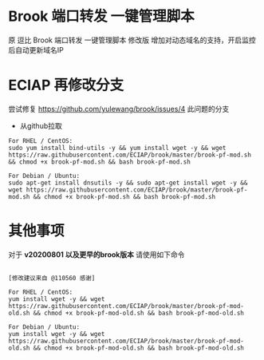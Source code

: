 # Brook 端口转发 一键管理脚本
原 逗比 Brook 端口转发 一键管理脚本 修改版
增加对动态域名的支持，开启监控后自动更新域名IP

# ECIAP 再修改分支
尝试修复 https://github.com/yulewang/brook/issues/4 此问题的分支

- 从github拉取
```
For RHEL / CentOS:
sudo yum install bind-utils -y && yum install wget -y && wget https://raw.githubusercontent.com/ECIAP/brook/master/brook-pf-mod.sh && chmod +x brook-pf-mod.sh && bash brook-pf-mod.sh

For Debian / Ubuntu:
sudo apt-get install dnsutils -y && sudo apt-get install wget -y && wget https://raw.githubusercontent.com/ECIAP/brook/master/brook-pf-mod.sh && chmod +x brook-pf-mod.sh && bash brook-pf-mod.sh
```

# 其他事项

对于 **v20200801 以及更早的brook版本** 请使用如下命令
```

[修改建议来自 @110560 感谢]

For RHEL / CentOS:
yum install wget -y && wget https://raw.githubusercontent.com/ECIAP/brook/master/brook-pf-mod-old.sh && chmod +x brook-pf-mod-old.sh && bash brook-pf-mod-old.sh

For Debian / Ubuntu:
yum install wget -y && wget https://raw.githubusercontent.com/ECIAP/brook/master/brook-pf-mod-old.sh && chmod +x brook-pf-mod-old.sh && bash brook-pf-mod-old.sh

```
